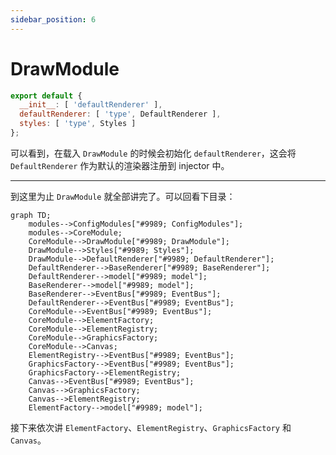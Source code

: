 ```yaml
---
sidebar_position: 6
---
```


# DrawModule

```js
export default {
  __init__: [ 'defaultRenderer' ],
  defaultRenderer: [ 'type', DefaultRenderer ],
  styles: [ 'type', Styles ]
};
```

可以看到，在载入 `DrawModule` 的时候会初始化 `defaultRenderer`，这会将 `DefaultRenderer` 作为默认的渲染器注册到 injector 中。

---

到这里为止 `DrawModule` 就全部讲完了。可以回看下目录：

```mermaid
graph TD;
    modules-->ConfigModules["#9989; ConfigModules"];
    modules-->CoreModule;
    CoreModule-->DrawModule["#9989; DrawModule"];
    DrawModule-->Styles["#9989; Styles"];
    DrawModule-->DefaultRenderer["#9989; DefaultRenderer"];
    DefaultRenderer-->BaseRenderer["#9989; BaseRenderer"];
    DefaultRenderer-->model["#9989; model"];
    BaseRenderer-->model["#9989; model"];
    BaseRenderer-->EventBus["#9989; EventBus"];
    DefaultRenderer-->EventBus["#9989; EventBus"];
    CoreModule-->EventBus["#9989; EventBus"];
    CoreModule-->ElementFactory;
    CoreModule-->ElementRegistry;
    CoreModule-->GraphicsFactory;
    CoreModule-->Canvas;
    ElementRegistry-->EventBus["#9989; EventBus"];
    GraphicsFactory-->EventBus["#9989; EventBus"];
    GraphicsFactory-->ElementRegistry;
    Canvas-->EventBus["#9989; EventBus"];
    Canvas-->GraphicsFactory;
    Canvas-->ElementRegistry;
    ElementFactory-->model["#9989; model"];
```

接下来依次讲 `ElementFactory`、`ElementRegistry`、`GraphicsFactory` 和 `Canvas`。
